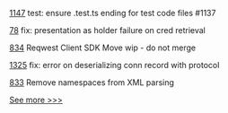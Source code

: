 
[1147](https://github.com/hyperledger/cactus/pull/1147) test: ensure .test.ts ending for test code files #1137

[78](https://github.com/hyperledger/aries-acapy-plugin-toolbox/pull/78) fix: presentation as holder failure on cred retrieval

[834](https://github.com/hyperledger/grid/pull/834) Reqwest Client SDK Move wip - do not merge

[1325](https://github.com/hyperledger/aries-cloudagent-python/pull/1325) fix: error on deserializing conn record with protocol

[833](https://github.com/hyperledger/grid/pull/833) Remove namespaces from XML parsing


[See more >>>](https://start-here.hyperledger.org/pull-requests)
